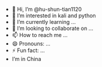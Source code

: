 - 👋 Hi, I’m @hu-shun-tian1120
- 👀 I’m interested in kali and python
- 🌱 I’m currently learning ...
- 💞️ I’m looking to collaborate on ...
- 📫 How to reach me ...
- 😄 Pronouns: ...
- ⚡ Fun fact: ...
- I’m in China 

<!---
hu-shun-tian1120/hu-shun-tian1120 is a ✨ special ✨ repository because its `README.md` (this file) appears on your GitHub profile.
You can click the Preview link to take a look at your changes.
--->
